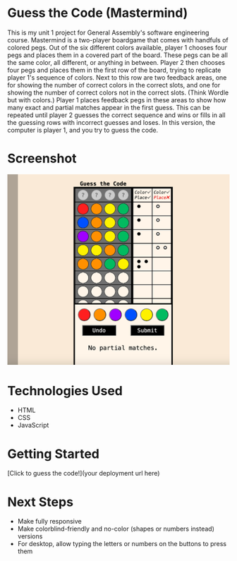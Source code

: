 # Guess the Code (Mastermind)
This is my unit 1 project for General Assembly's software engineering course. 
Mastermind is a two-player boardgame that comes with handfuls of colored pegs. Out of the six different colors available, player 1 chooses four pegs and places them in a covered part of the board. These pegs can be all the same color, all different, or anything in between. Player 2 then chooses four pegs and places them in the first row of the board, trying to replicate player 1's sequence of colors. Next to this row are two feedback areas, one for showing the number of correct colors in the correct slots, and one for showing the number of correct colors not in the correct slots. (Think Wordle but with colors.) Player 1 places feedback pegs in these areas to show how many exact and partial matches appear in the first guess. This can be repeated until player 2 guesses the correct sequence and wins or fills in all the guessing rows with incorrect guesses and loses.
In this version, the computer is player 1, and you try to guess the code.

# Screenshot

![screenshot of guess the code game](/guess-the-code-screnshot.png)

# Technologies Used

- HTML
- CSS
- JavaScript

# Getting Started

[Click to guess the code!](your deployment url here)

# Next Steps

- Make fully responsive
- Make colorblind-friendly and no-color (shapes or numbers instead) versions
- For desktop, allow typing the letters or numbers on the buttons to press them